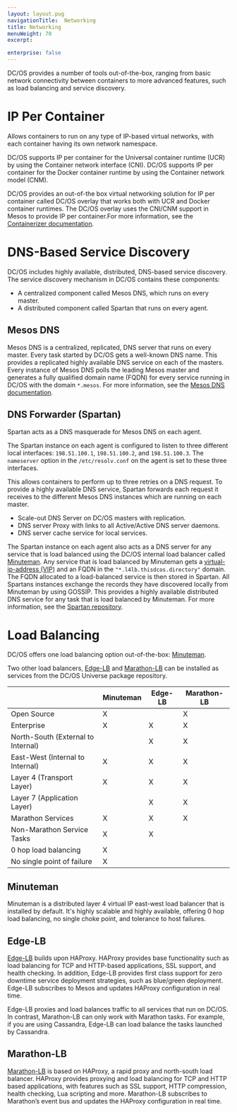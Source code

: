 ```yaml
---
layout: layout.pug
navigationTitle:  Networking
title: Networking
menuWeight: 70
excerpt:

enterprise: false
---
```


<!-- This source repo for this topic is https://github.com/dcos/dcos-docs -->


DC/OS provides a number of tools out-of-the-box, ranging from basic network connectivity between containers to more advanced features, such as load balancing and service discovery.

# IP Per Container
Allows containers to run on any type of IP-based virtual networks, with each container having its own network namespace.

DC/OS supports IP per container for the Universal container runtime (UCR) by using the Container network interface (CNI). DC/OS supports IP per container for the Docker container runtime by using the Container network model (CNM).

DC/OS provides an out-of-the box virtual networking solution for IP per container called DC/OS overlay that works both with UCR and Docker container runtimes. The DC/OS overlay uses the CNI/CNM support in Mesos to provide IP per container.For more information, see the [Containerizer documentation](/1.10/deploying-services/containerizers/).

# DNS-Based Service Discovery
DC/OS includes highly available, distributed, DNS-based service discovery. The service discovery mechanism in DC/OS contains these components:

- A centralized component called Mesos DNS, which runs on every master.
- A distributed component called Spartan that runs on every agent.

## Mesos DNS
Mesos DNS is a centralized, replicated, DNS server that runs on every master. Every task started by DC/OS gets a well-known DNS name. This provides a replicated highly available DNS service on each of the masters. Every instance of Mesos DNS polls the leading Mesos master and generates a fully qualified domain name (FQDN) for every service running in DC/OS with the domain `*.mesos`.  For more information, see the [Mesos DNS documentation](/1.10/networking/mesos-dns/).

## DNS Forwarder (Spartan)
Spartan acts as a DNS masquerade for Mesos DNS on each agent.

The Spartan instance on each agent is configured to listen to three different local interfaces: `198.51.100.1`, `198.51.100.2`, and `198.51.100.3`. The `nameserver` option in the `/etc/resolv.conf` on the agent is set to these three interfaces.

This allows containers to perform up to three retries on a DNS request. To provide a highly available DNS service, Spartan forwards each request it receives to the different Mesos DNS instances which are running on each master.

- Scale-out DNS Server on DC/OS masters with replication.
- DNS server Proxy with links to all Active/Active DNS server daemons.
- DNS server cache service for local services.

The Spartan instance on each agent also acts as a DNS server for any service that is load balanced using the DC/OS internal load balancer called [Minuteman](/1.10/networking/load-balancing-vips/). Any service that is load balanced by Minuteman gets a [virtual-ip-address (VIP)](/1.10/networking/mesos-dns/) and an FQDN in the `"*.l4lb.thisdcos.directory"` domain. The FQDN allocated to a load-balanced service is then stored in Spartan. All Spartans instances exchange the records they have discovered locally from Minuteman by using GOSSIP. This provides a highly available distributed DNS service for any task that is load balanced by Minuteman. For more information, see the [Spartan repository](https://github.com/dcos/spartan).

# Load Balancing

DC/OS offers one load balancing option out-of-the-box: [Minuteman](/1.10/networking/load-balancing-vips/).

Two other load balancers, [Edge-LB](/services/edge-lb/latest/) and [Marathon-LB](/services/marathon-lb/latest/) can be installed as services from the DC/OS Universe package repository.


|                                    | Minuteman | Edge-LB | Marathon-LB |
|-----                               |-----------|---------|---|
| Open Source                        |     X     |         |      X      |
| Enterprise                         |     X     |    X    |      X      |
| North-South (External to Internal) |           |    X    |      X      |
| East-West (Internal to Internal)   |     X     |    X    |      X      |
| Layer 4 (Transport Layer)          |     X     |    X    |      X      |
| Layer 7 (Application Layer)        |           |    X    |      X      |
| Marathon Services                  |     X     |    X    |      X      |
| Non-Marathon Service Tasks         |     X     |    X    |             |
| 0 hop load balancing               |     X     |         |             |
| No single point of failure         |     X     |         |             |

## Minuteman
Minuteman is a distributed layer 4 virtual IP east-west load balancer that is installed by default.
It's highly scalable and highly available, offering 0 hop load balancing, no single choke point,
and tolerance to host failures.


## Edge-LB
[Edge-LB](/services/edge-lb/latest/) builds upon HAProxy. HAProxy provides base functionality such as load balancing for TCP and HTTP-based applications, SSL support, and health checking. In addition, Edge-LB provides first class support for zero downtime service deployment strategies, such as blue/green deployment. Edge-LB subscribes to Mesos and updates HAProxy configuration in real time.

Edge-LB proxies and load balances traffic to all services that run on DC/OS. In contrast, Marathon-LB can only work with Marathon tasks. For example, if you are using Cassandra, Edge-LB can load balance the tasks launched by Cassandra.


## Marathon-LB
[Marathon-LB](/services/marathon-lb/1.12/) is based on HAProxy, a rapid proxy and north-south load balancer. HAProxy provides proxying and load balancing for TCP and HTTP based applications, with features such as SSL support, HTTP compression, health checking, Lua scripting and more. Marathon-LB subscribes to Marathon’s event bus and updates the HAProxy configuration in real time.
